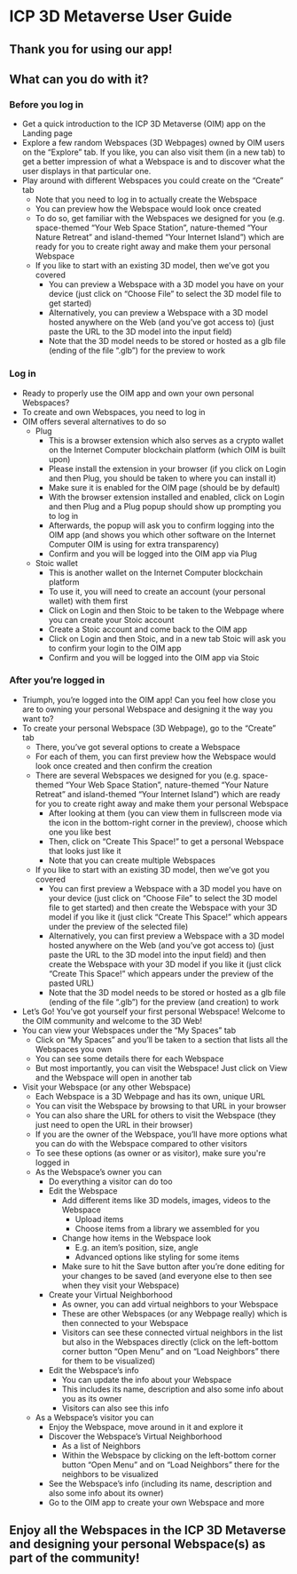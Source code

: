 # ICP 3D Metaverse User Guide

## Thank you for using our app!

## What can you do with it?
### Before you log in
- Get a quick introduction to the ICP 3D Metaverse (OIM) app on the Landing page
- Explore a few random Webspaces (3D Webpages) owned by OIM users on the “Explore” tab. If you like, you can also visit them (in a new tab) to get a better impression of what a Webspace is and to discover what the user displays in that particular one.
- Play around with different Webspaces you could create on the “Create” tab
  - Note that you need to log in to actually create the Webspace
  - You can preview how the Webspace would look once created
  - To do so, get familiar with the Webspaces we designed for you (e.g. space-themed “Your Web Space Station”, nature-themed “Your Nature Retreat” and island-themed “Your Internet Island”) which are ready for you to create right away and make them your personal Webspace
  - If you like to start with an existing 3D model, then we’ve got you covered
    - You can preview a Webspace with a 3D model you have on your device (just click on “Choose File” to select the 3D model file to get started)
    - Alternatively, you can preview a Webspace with a 3D model hosted anywhere on the Web (and you’ve got access to) (just paste the URL to the 3D model into the input field)
    - Note that the 3D model needs to be stored or hosted as a glb file (ending of the file “.glb”) for the preview to work
### Log in
- Ready to properly use the OIM app and own your own personal Webspaces?
- To create and own Webspaces, you need to log in
- OIM offers several alternatives to do so
  - Plug
    - This is a browser extension which also serves as a crypto wallet on the Internet Computer blockchain platform (which OIM is built upon)
    - Please install the extension in your browser (if you click on Login and then Plug, you should be taken to where you can install it)
    - Make sure it is enabled for the OIM page (should be by default)
    - With the browser extension installed and enabled, click on Login and then Plug and a Plug popup should show up prompting you to log in
    - Afterwards, the popup will ask you to confirm logging into the OIM app (and shows you which other software on the Internet Computer OIM is using for extra transparency)
    - Confirm and you will be logged into the OIM app via Plug
  - Stoic wallet
    - This is another wallet on the Internet Computer blockchain platform
    - To use it, you will need to create an account (your personal wallet) with them first
    - Click on Login and then Stoic to be taken to the Webpage where you can create your Stoic account
    - Create a Stoic account and come back to the OIM app
    - Click on Login and then Stoic, and in a new tab Stoic will ask you to confirm your login to the OIM app
    - Confirm and you will be logged into the OIM app via Stoic
### After you’re logged in
- Triumph, you’re logged into the OIM app! Can you feel how close you are to owning your personal Webspace and designing it the way you want to?
- To create your personal Webspace (3D Webpage), go to the “Create” tab
  - There, you’ve got several options to create a Webspace
  - For each of them, you can first preview how the Webspace would look once created and then confirm the creation
  - There are several Webspaces we designed for you (e.g. space-themed “Your Web Space Station”, nature-themed “Your Nature Retreat” and island-themed “Your Internet Island”) which are ready for you to create right away and make them your personal Webspace
    - After looking at them (you can view them in fullscreen mode via the icon in the bottom-right corner in the preview), choose which one you like best
    - Then, click on “Create This Space!” to get a personal Webspace that looks just like it
    - Note that you can create multiple Webspaces
  - If you like to start with an existing 3D model, then we’ve got you covered
    - You can first preview a Webspace with a 3D model you have on your device (just click on “Choose File” to select the 3D model file to get started) and then create the Webspace with your 3D model if you like it (just click “Create This Space!” which appears under the preview of the selected file)
    - Alternatively, you can first preview a Webspace with a 3D model hosted anywhere on the Web (and you’ve got access to) (just paste the URL to the 3D model into the input field) and then create the Webspace with your 3D model if you like it (just click “Create This Space!” which appears under the preview of the pasted URL)
    - Note that the 3D model needs to be stored or hosted as a glb file (ending of the file “.glb”) for the preview (and creation) to work
- Let’s Go! You’ve got yourself your first personal Webspace! Welcome to the OIM community and welcome to the 3D Web!
- You can view your Webspaces under the “My Spaces” tab
  - Click on “My Spaces” and you’ll be taken to a section that lists all the Webspaces you own
  - You can see some details there for each Webspace
  - But most importantly, you can visit the Webspace! Just click on View and the Webspace will open in another tab
- Visit your Webspace (or any other Webspace)
  - Each Webspace is a 3D Webpage and has its own, unique URL
  - You can visit the Webspace by browsing to that URL in your browser
  - You can also share the URL for others to visit the Webspace (they just need to open the URL in their browser)
  - If you are the owner of the Webspace, you’ll have more options what you can do with the Webspace compared to other visitors
  - To see these options (as owner or as visitor), make sure you're logged in
  - As the Webspace’s owner you can
    - Do everything a visitor can do too
    - Edit the Webspace
      - Add different items like 3D models, images, videos to the Webspace
        - Upload items
        - Choose items from a library we assembled for you
      - Change how items in the Webspace look
        - E.g. an item’s position, size, angle
        - Advanced options like styling for some items
      - Make sure to hit the Save button after you’re done editing for your changes to be saved (and everyone else to then see when they visit your Webspace)
    - Create your Virtual Neighborhood
      - As owner, you can add virtual neighbors to your Webspace
      - These are other Webspaces (or any Webpage really) which is then connected to your Webspace
      - Visitors can see these connected virtual neighbors in the list but also in the Webspaces directly (click on the left-bottom corner button “Open Menu” and on “Load Neighbors” there for them to be visualized)
    - Edit the Webspace’s info
      - You can update the info about your Webspace
      - This includes its name, description and also some info about you as its owner
      - Visitors can also see this info
  - As a Webspace’s visitor you can
    - Enjoy the Webspace, move around in it and explore it
    - Discover the Webspace’s Virtual Neighborhood
      - As a list of Neighbors
      - Within the Webspace by clicking on the left-bottom corner button “Open Menu” and on “Load Neighbors” there for the neighbors to be visualized
    - See the Webspace’s info (including its name, description and also some info about its owner)
    - Go to the OIM app to create your own Webspace and more

## Enjoy all the Webspaces in the ICP 3D Metaverse and designing your personal Webspace(s) as part of the community!
